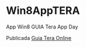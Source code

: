 Win8AppTERA
===========

App Win8 GUIA Tera App Day

Publicada [Guia Tera Online](http://apps.microsoft.com/windows/pt-br/app/guia-tera-online/3ae1ffba-9d2c-4b08-9f78-469d53170178)
